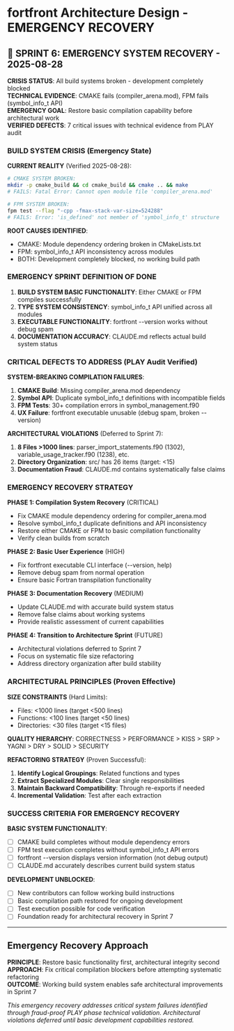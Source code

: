 # fortfront Architecture Design - EMERGENCY RECOVERY

## 🚨 SPRINT 6: EMERGENCY SYSTEM RECOVERY - 2025-08-28

**CRISIS STATUS**: All build systems broken - development completely blocked  
**TECHNICAL EVIDENCE**: CMAKE fails (compiler_arena.mod), FPM fails (symbol_info_t API)  
**EMERGENCY GOAL**: Restore basic compilation capability before architectural work  
**VERIFIED DEFECTS**: 7 critical issues with technical evidence from PLAY audit

### BUILD SYSTEM CRISIS (Emergency State)

**CURRENT REALITY** (Verified 2025-08-28):
```bash
# CMAKE SYSTEM BROKEN:
mkdir -p cmake_build && cd cmake_build && cmake .. && make
# FAILS: Fatal Error: Cannot open module file 'compiler_arena.mod'

# FPM SYSTEM BROKEN:
fpm test --flag "-cpp -fmax-stack-var-size=524288"
# FAILS: Error: 'is_defined' not member of 'symbol_info_t' structure
```

**ROOT CAUSES IDENTIFIED**:
- CMAKE: Module dependency ordering broken in CMakeLists.txt
- FPM: symbol_info_t API inconsistency across modules
- BOTH: Development completely blocked, no working build path

### EMERGENCY SPRINT DEFINITION OF DONE

1. **BUILD SYSTEM BASIC FUNCTIONALITY**: Either CMAKE or FPM compiles successfully
2. **TYPE SYSTEM CONSISTENCY**: symbol_info_t API unified across all modules
3. **EXECUTABLE FUNCTIONALITY**: fortfront --version works without debug spam
4. **DOCUMENTATION ACCURACY**: CLAUDE.md reflects actual build system status

### CRITICAL DEFECTS TO ADDRESS (PLAY Audit Verified)

**SYSTEM-BREAKING COMPILATION FAILURES**:
1. **CMAKE Build**: Missing compiler_arena.mod dependency
2. **Symbol API**: Duplicate symbol_info_t definitions with incompatible fields
3. **FPM Tests**: 30+ compilation errors in symbol_management.f90
4. **UX Failure**: fortfront executable unusable (debug spam, broken --version)

**ARCHITECTURAL VIOLATIONS** (Deferred to Sprint 7):
1. **8 Files >1000 lines**: parser_import_statements.f90 (1302), variable_usage_tracker.f90 (1238), etc.
2. **Directory Organization**: src/ has 26 items (target: <15)
3. **Documentation Fraud**: CLAUDE.md contains systematically false claims

### EMERGENCY RECOVERY STRATEGY

**PHASE 1: Compilation System Recovery** (CRITICAL)
- Fix CMAKE module dependency ordering for compiler_arena.mod
- Resolve symbol_info_t duplicate definitions and API inconsistency
- Restore either CMAKE or FPM to basic compilation functionality
- Verify clean builds from scratch

**PHASE 2: Basic User Experience** (HIGH)
- Fix fortfront executable CLI interface (--version, help)
- Remove debug spam from normal operation
- Ensure basic Fortran transpilation functionality

**PHASE 3: Documentation Recovery** (MEDIUM)
- Update CLAUDE.md with accurate build system status
- Remove false claims about working systems
- Provide realistic assessment of current capabilities

**PHASE 4: Transition to Architecture Sprint** (FUTURE)
- Architectural violations deferred to Sprint 7
- Focus on systematic file size refactoring
- Address directory organization after build stability

### ARCHITECTURAL PRINCIPLES (Proven Effective)

**SIZE CONSTRAINTS** (Hard Limits):
- Files: <1000 lines (target <500 lines)
- Functions: <100 lines (target <50 lines)  
- Directories: <30 files (target <15 files)

**QUALITY HIERARCHY**:
CORRECTNESS > PERFORMANCE > KISS > SRP > YAGNI > DRY > SOLID > SECURITY

**REFACTORING STRATEGY** (Proven Successful):
1. **Identify Logical Groupings**: Related functions and types
2. **Extract Specialized Modules**: Clear single responsibilities
3. **Maintain Backward Compatibility**: Through re-exports if needed
4. **Incremental Validation**: Test after each extraction

### SUCCESS CRITERIA FOR EMERGENCY RECOVERY

**BASIC SYSTEM FUNCTIONALITY**:
- [ ] CMAKE build completes without module dependency errors
- [ ] FPM test execution completes without symbol_info_t API errors
- [ ] fortfront --version displays version information (not debug output)
- [ ] CLAUDE.md accurately describes current build system status

**DEVELOPMENT UNBLOCKED**:
- [ ] New contributors can follow working build instructions
- [ ] Basic compilation path restored for ongoing development
- [ ] Test execution possible for code verification
- [ ] Foundation ready for architectural recovery in Sprint 7

---

## Emergency Recovery Approach

**PRINCIPLE**: Restore basic functionality first, architectural integrity second  
**APPROACH**: Fix critical compilation blockers before attempting systematic refactoring  
**OUTCOME**: Working build system enables safe architectural improvements in Sprint 7

*This emergency recovery addresses critical system failures identified through fraud-proof PLAY phase technical validation. Architectural violations deferred until basic development capabilities restored.*